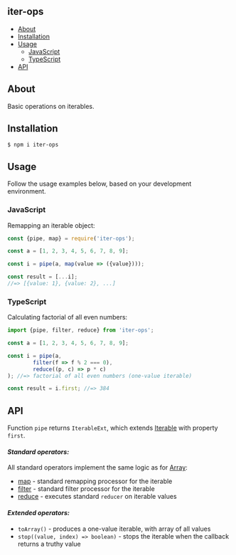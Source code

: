 iter-ops
---------

* [About](#about)
* [Installation](#installation)
* [Usage](#usage)
    * [JavaScript](#javascript)
    * [TypeScript](#typescript)
* [API](#api)

## About

Basic operations on iterables.

## Installation

```
$ npm i iter-ops
```

## Usage

Follow the usage examples below, based on your development environment.

### JavaScript

Remapping an iterable object:

```js
const {pipe, map} = require('iter-ops');

const a = [1, 2, 3, 4, 5, 6, 7, 8, 9];

const i = pipe(a, map(value => ({value})));

const result = [...i];
//=> [{value: 1}, {value: 2}, ...]
```

### TypeScript

Calculating factorial of all even numbers:

```ts
import {pipe, filter, reduce} from 'iter-ops';

const a = [1, 2, 3, 4, 5, 6, 7, 8, 9];

const i = pipe(a,
        filter(f => f % 2 === 0),
        reduce((p, c) => p * c)
); //=> factorial of all even numbers (one-value iterable)

const result = i.first; //=> 384 
```

## API

Function `pipe` returns `IterableExt`, which extends [Iterable] with property `first`.

#### <i>Standard operators:</i>

All standard operators implement the same logic as for [Array]: 

* [map] - standard remapping processor for the iterable
* [filter] - standard filter processor for the iterable
* [reduce] - executes standard `reducer` on iterable values  

#### <i>Extended operators:</i>

* `toArray()` - produces a one-value iterable, with array of all values
* `stop((value, index) => boolean)` - stops the iterable when the callback returns a truthy value

[Iterable]:https://javascript.info/iterable
[Array]:https://developer.mozilla.org/en-US/docs/Web/JavaScript/Reference/Global_Objects/Array
[map]:https://developer.mozilla.org/en-US/docs/Web/JavaScript/Reference/Global_Objects/Array/map
[filter]:https://developer.mozilla.org/en-US/docs/Web/JavaScript/Reference/Global_Objects/Array/filter
[reduce]:https://developer.mozilla.org/en-US/docs/Web/JavaScript/Reference/Global_Objects/Array/Reduce
